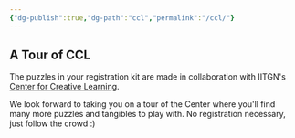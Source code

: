 ```yaml
---
{"dg-publish":true,"dg-path":"ccl","permalink":"/ccl/"}
---
```


## A Tour of CCL

The puzzles in your registration kit are made in collaboration with IITGN's [Center for Creative Learning](https://ccl.iitgn.ac.in/). 

We look forward to taking you on a tour of the Center where you'll find many more puzzles and tangibles to play with. No registration necessary, just follow the crowd :)